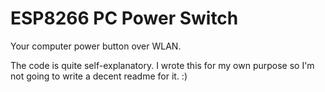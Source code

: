 # ESP8266 PC Power Switch
 Your computer power button over WLAN.

 The code is quite self-explanatory.
 I wrote this for my own purpose so I'm not going to write a decent readme for it. :)